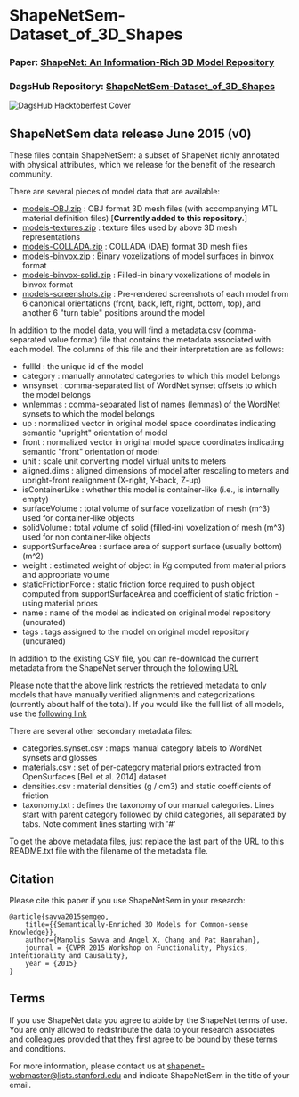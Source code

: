 # ShapeNetSem-Dataset_of_3D_Shapes
### Paper: [ShapeNet: An Information-Rich 3D Model Repository](https://arxiv.org/pdf/1512.03012v1.pdf)
### DagsHub Repository: [ShapeNetSem-Dataset_of_3D_Shapes](https://dagshub.com/Rutam21/ShapeNetSem-Dataset_of_3D_Shapes)

![DagsHub Hacktoberfest Cover](https://user-images.githubusercontent.com/66431403/192983164-b3d6d556-ac69-4fb8-8aef-726a4386406a.png)

## ShapeNetSem data release June 2015 (v0)

These files contain ShapeNetSem: a subset of ShapeNet richly annotated with physical attributes, which we release for the benefit of the research community.

There are several pieces of model data that are available:
- [models-OBJ.zip](https://shapenet.cs.stanford.edu/shapenet/obj-zip/ShapeNetSem.v0/models-OBJ.zip) : OBJ format 3D mesh files (with accompanying MTL material definition files) [**Currently added to this repository.**]
- [models-textures.zip](https://shapenet.cs.stanford.edu/shapenet/obj-zip/ShapeNetSem.v0/models-textures.zip) : texture files used by above 3D mesh representations
- [models-COLLADA.zip](http://shapenet.cs.stanford.edu/shapenet/obj-zip/ShapeNetSem.v0/models-COLLADA.zip) : COLLADA (DAE) format 3D mesh files
- [models-binvox.zip](https://shapenet.cs.stanford.edu/shapenet/obj-zip/ShapeNetSem.v0/models-binvox.zip) : Binary voxelizations of model surfaces in binvox format
- [models-binvox-solid.zip](https://shapenet.cs.stanford.edu/shapenet/obj-zip/ShapeNetSem.v0/models-binvox-solid.zip) : Filled-in binary voxelizations of models in binvox format
- [models-screenshots.zip](https://shapenet.cs.stanford.edu/shapenet/obj-zip/ShapeNetSem.v0/models-screenshots.zip) : Pre-rendered screenshots of each model from 6 canonical orientations (front, back, left, right, bottom, top), and another 6 "turn table" positions around the model

In addition to the model data, you will find a metadata.csv (comma-separated value format) file that contains the metadata associated with each model.  The columns of this file and their interpretation are as follows:

- fullId : the unique id of the model
- category : manually annotated categories to which this model belongs
- wnsynset : comma-separated list of WordNet synset offsets to which the model belongs
- wnlemmas : comma-separated list of names (lemmas) of the WordNet synsets to which the model belongs
- up : normalized vector in original model space coordinates indicating semantic "upright" orientation of model
- front : normalized vector in original model space coordinates indicating semantic "front" orientation of model
- unit : scale unit converting model virtual units to meters
- aligned.dims : aligned dimensions of model after rescaling to meters and upright-front realignment (X-right, Y-back, Z-up)
- isContainerLike : whether this model is container-like (i.e., is internally empty)
- surfaceVolume : total volume of surface voxelization of mesh (m^3) used for container-like objects
- solidVolume : total volume of solid (filled-in) voxelization of mesh (m^3) used for non container-like objects
- supportSurfaceArea : surface area of support surface (usually bottom) (m^2)
- weight : estimated weight of object in Kg computed from material priors and appropriate volume
- staticFrictionForce : static friction force required to push object computed from supportSurfaceArea and coefficient of static friction - using material priors
- name : name of the model as indicated on original model repository (uncurated)
- tags : tags assigned to the model on original model repository (uncurated)

In addition to the existing CSV file, you can re-download the current metadata from the ShapeNet server through the [following URL](https://www.shapenet.org/solr/models3d/select?q=isAligned%3Atrue+AND+source%3Awss+AND+category%3A*&rows=100000&fl=fullId%2Ccategory%2Cwnsynset%2Cwnlemmas%2Cup%2Cfront%2Cunit%2Caligned.dims%2CisContainerLike%2CsurfaceVolume%2CsolidVolume%2CsupportSurfaceArea%2Cweight%2CstaticFrictionForce%2Cname%2Ctags&wt=csv&indent=true)

Please note that the above link restricts the retrieved metadata to only models that have manually verified alignments and categorizations (currently about half of the total). If you would like the full list of all models, use the [following link](https://www.shapenet.org/solr/models3d/select?q=source%3Awss&rows=100000&fl=fullId%2Ccategory%2Cwnsynset%2Cwnlemmas%2Cup%2Cfront%2Cunit%2Caligned.dims%2CisContainerLike%2CsurfaceVolume%2CsolidVolume%2CsupportSurfaceArea%2Cweight%2CstaticFrictionForce%2Cname%2Ctags&wt=csv&indent=true)

There are several other secondary metadata files:
- categories.synset.csv : maps manual category labels to WordNet synsets and glosses
- materials.csv : set of per-category material priors extracted from OpenSurfaces [Bell et al. 2014] dataset
- densities.csv : material densities (g / cm3) and static coefficients of friction
- taxonomy.txt : defines the taxonomy of our manual categories. Lines start with parent category followed by child categories, all separated by tabs. Note comment lines starting with '#'

To get the above metadata files, just replace the last part of the URL to this README.txt file with the filename of the metadata file.


## Citation
Please cite this paper if you use ShapeNetSem in your research:

```
@article{savva2015semgeo,
	title={{Semantically-Enriched 3D Models for Common-sense Knowledge}},
	author={Manolis Savva and Angel X. Chang and Pat Hanrahan},
	journal = {CVPR 2015 Workshop on Functionality, Physics, Intentionality and Causality},
	year = {2015}
}
```

## Terms
If you use ShapeNet data you agree to abide by the ShapeNet terms of use. You are only allowed to redistribute the data to your research associates and colleagues provided that they first agree to be bound by these terms and conditions.

For more information, please contact us at shapenet-webmaster@lists.stanford.edu and indicate ShapeNetSem in the title of your email.
